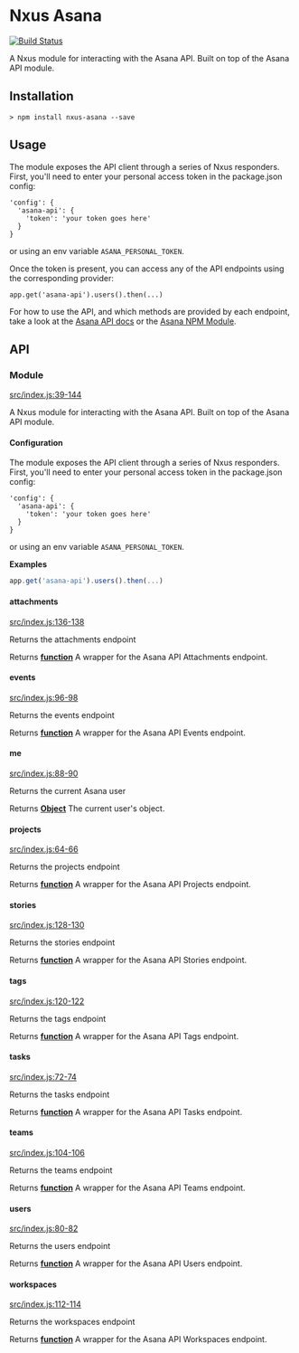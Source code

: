 # Nxus Asana

[![Build Status](https://travis-ci.org/seabourne/nxus-asana.svg?branch=master)](https://travis-ci.org/seabourne/nxus-asana)

A Nxus module for interacting with the Asana API. Built on top of the Asana API module.

## Installation

    > npm install nxus-asana --save

## Usage

The module exposes the API client through a series of Nxus responders.  First, you'll need to enter your personal access token in the package.json config:

    'config': {
      'asana-api': {
        'token': 'your token goes here'
      }
    }

or using an env variable `ASANA_PERSONAL_TOKEN`.

Once the token is present, you can access any of the API endpoints using the corresponding provider:

    app.get('asana-api').users().then(...)

For how to use the API, and which methods are provided by each endpoint, take a look at the [Asana API docs](https://asana.com/developers/api-reference/attachments) or the [Asana NPM Module](https://www.npmjs.com/package/asana).

## API

### Module

[src/index.js:39-144](https://github.com/seabourne/nxus-asana/blob/670c13c5d2782ed88e32e2d018f43915c03a6f23/src/index.js#L39-L144 "Source code on GitHub")

A Nxus module for interacting with the Asana API. Built on top of the Asana API module.

#### Configuration

The module exposes the API client through a series of Nxus responders.  First, you'll need to enter your personal access token in the package.json config:

    'config': {
      'asana-api': {
        'token': 'your token goes here'
      }
    }

or using an env variable `ASANA_PERSONAL_TOKEN`.

**Examples**

```javascript
app.get('asana-api').users().then(...)
```

#### attachments

[src/index.js:136-138](https://github.com/seabourne/nxus-asana/blob/670c13c5d2782ed88e32e2d018f43915c03a6f23/src/index.js#L136-L138 "Source code on GitHub")

Returns the attachments endpoint

Returns **[function](https://developer.mozilla.org/en-US/docs/Web/JavaScript/Reference/Statements/function)** A wrapper for the Asana API Attachments endpoint.

#### events

[src/index.js:96-98](https://github.com/seabourne/nxus-asana/blob/670c13c5d2782ed88e32e2d018f43915c03a6f23/src/index.js#L96-L98 "Source code on GitHub")

Returns the events endpoint

Returns **[function](https://developer.mozilla.org/en-US/docs/Web/JavaScript/Reference/Statements/function)** A wrapper for the Asana API Events endpoint.

#### me

[src/index.js:88-90](https://github.com/seabourne/nxus-asana/blob/670c13c5d2782ed88e32e2d018f43915c03a6f23/src/index.js#L88-L90 "Source code on GitHub")

Returns the current Asana user

Returns **[Object](https://developer.mozilla.org/en-US/docs/Web/JavaScript/Reference/Global_Objects/Object)** The current user's object.

#### projects

[src/index.js:64-66](https://github.com/seabourne/nxus-asana/blob/670c13c5d2782ed88e32e2d018f43915c03a6f23/src/index.js#L64-L66 "Source code on GitHub")

Returns the projects endpoint

Returns **[function](https://developer.mozilla.org/en-US/docs/Web/JavaScript/Reference/Statements/function)** A wrapper for the Asana API Projects endpoint.

#### stories

[src/index.js:128-130](https://github.com/seabourne/nxus-asana/blob/670c13c5d2782ed88e32e2d018f43915c03a6f23/src/index.js#L128-L130 "Source code on GitHub")

Returns the stories endpoint

Returns **[function](https://developer.mozilla.org/en-US/docs/Web/JavaScript/Reference/Statements/function)** A wrapper for the Asana API Stories endpoint.

#### tags

[src/index.js:120-122](https://github.com/seabourne/nxus-asana/blob/670c13c5d2782ed88e32e2d018f43915c03a6f23/src/index.js#L120-L122 "Source code on GitHub")

Returns the tags endpoint

Returns **[function](https://developer.mozilla.org/en-US/docs/Web/JavaScript/Reference/Statements/function)** A wrapper for the Asana API Tags endpoint.

#### tasks

[src/index.js:72-74](https://github.com/seabourne/nxus-asana/blob/670c13c5d2782ed88e32e2d018f43915c03a6f23/src/index.js#L72-L74 "Source code on GitHub")

Returns the tasks endpoint

Returns **[function](https://developer.mozilla.org/en-US/docs/Web/JavaScript/Reference/Statements/function)** A wrapper for the Asana API Tasks endpoint.

#### teams

[src/index.js:104-106](https://github.com/seabourne/nxus-asana/blob/670c13c5d2782ed88e32e2d018f43915c03a6f23/src/index.js#L104-L106 "Source code on GitHub")

Returns the teams endpoint

Returns **[function](https://developer.mozilla.org/en-US/docs/Web/JavaScript/Reference/Statements/function)** A wrapper for the Asana API Teams endpoint.

#### users

[src/index.js:80-82](https://github.com/seabourne/nxus-asana/blob/670c13c5d2782ed88e32e2d018f43915c03a6f23/src/index.js#L80-L82 "Source code on GitHub")

Returns the users endpoint

Returns **[function](https://developer.mozilla.org/en-US/docs/Web/JavaScript/Reference/Statements/function)** A wrapper for the Asana API Users endpoint.

#### workspaces

[src/index.js:112-114](https://github.com/seabourne/nxus-asana/blob/670c13c5d2782ed88e32e2d018f43915c03a6f23/src/index.js#L112-L114 "Source code on GitHub")

Returns the workspaces endpoint

Returns **[function](https://developer.mozilla.org/en-US/docs/Web/JavaScript/Reference/Statements/function)** A wrapper for the Asana API Workspaces endpoint.
